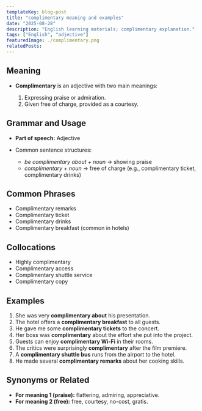 ```yaml
---
templateKey: blog-post
title: "complimentary meaning and examples"
date: "2025-08-28"
description: "English learning materials; complimentary explanation."
tags: ["English", "adjective"]
featuredImage: ./complimentary.png
relatedPosts:
---
```


## Meaning

- **Complimentary** is an adjective with two main meanings:

  1. Expressing praise or admiration.
  2. Given free of charge, provided as a courtesy.

## Grammar and Usage

- **Part of speech:** Adjective
- Common sentence structures:

  - _be complimentary about + noun_ → showing praise
  - _complimentary + noun_ → free of charge (e.g., complimentary ticket, complimentary drinks)

## Common Phrases

- Complimentary remarks
- Complimentary ticket
- Complimentary drinks
- Complimentary breakfast (common in hotels)

## Collocations

- Highly complimentary
- Complimentary access
- Complimentary shuttle service
- Complimentary copy

## Examples

1. She was very **complimentary about** his presentation.
2. The hotel offers a **complimentary breakfast** to all guests.
3. He gave me some **complimentary tickets** to the concert.
4. Her boss was **complimentary** about the effort she put into the project.
5. Guests can enjoy **complimentary Wi-Fi** in their rooms.
6. The critics were surprisingly **complimentary** after the film premiere.
7. A **complimentary shuttle bus** runs from the airport to the hotel.
8. He made several **complimentary remarks** about her cooking skills.

## Synonyms or Related

- **For meaning 1 (praise):** flattering, admiring, appreciative.
- **For meaning 2 (free):** free, courtesy, no-cost, gratis.
